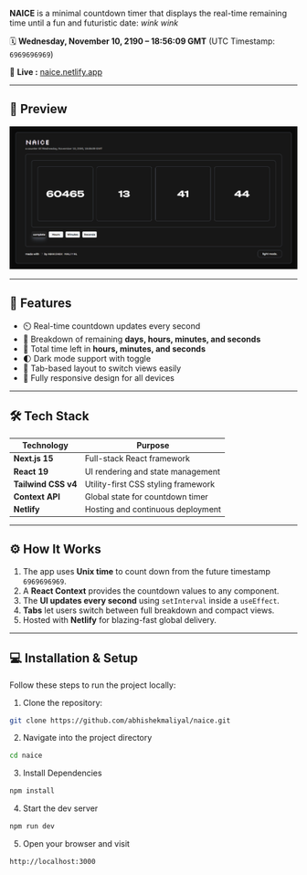 
**NAICE** is a minimal countdown timer that displays the real-time remaining time until a fun and futuristic date: *wink wink*

🗓 **Wednesday, November 10, 2190 – 18:56:09 GMT** (UTC Timestamp: `6969696969`)

🔗 **Live :** [naice.netlify.app](https://naice.netlify.app)

---

## 📸 Preview

![Countdown Screenshot](https://raw.githubusercontent.com/abhishekmaliyal/naice/refs/heads/main/public/naice-preview.png)

---

## 🚀 Features

- ⏲️ Real-time countdown updates every second
- 📆 Breakdown of remaining **days, hours, minutes, and seconds**
- 🧮 Total time left in **hours, minutes, and seconds**
- 🌓 Dark mode support with toggle
- 🔄 Tab-based layout to switch views easily
- 📱 Fully responsive design for all devices

---

## 🛠️ Tech Stack

| Technology       | Purpose                               |
|------------------|----------------------------------------|
| **Next.js 15**   | Full-stack React framework             |
| **React 19**     | UI rendering and state management      |
| **Tailwind CSS v4** | Utility-first CSS styling framework   |
| **Context API**  | Global state for countdown timer       |
| **Netlify**      | Hosting and continuous deployment      |

---

## ⚙️ How It Works

1. The app uses **Unix time** to count down from the future timestamp `6969696969`.
2. A **React Context** provides the countdown values to any component.
3. The **UI updates every second** using `setInterval` inside a `useEffect`.
4. **Tabs** let users switch between full breakdown and compact views.
5. Hosted with **Netlify** for blazing-fast global delivery.

---

## 💻 Installation & Setup

Follow these steps to run the project locally:

1. Clone the repository:

```bash
git clone https://github.com/abhishekmaliyal/naice.git
```

2. Navigate into the project directory

```bash
cd naice
```

3. Install Dependencies

```bash
npm install
```

4. Start the dev server

```bash
npm run dev
```

5. Open your browser and visit

```bash
http://localhost:3000
```
